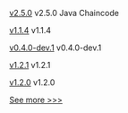 
[v2.5.0](https://github.com/hyperledger/fabric-chaincode-java/releases/tag/v2.5.0) v2.5.0 Java Chaincode

[v1.1.4](https://github.com/hyperledger/firefly-sandbox/releases/tag/v1.1.4) v1.1.4

[v0.4.0-dev.1](https://github.com/hyperledger/indy-vdr/releases/tag/v0.4.0-dev.1) v0.4.0-dev.1

[v1.2.1](https://github.com/hyperledger/firefly-common/releases/tag/v1.2.1) v1.2.1

[v1.2.0](https://github.com/hyperledger/firefly-common/releases/tag/v1.2.0) v1.2.0


[See more >>>](https://start-here.hyperledger.org/releases)

